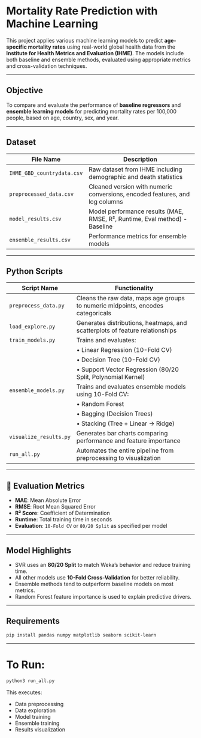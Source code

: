 # Mortality Rate Prediction with Machine Learning

This project applies various machine learning models to predict **age-specific mortality rates** using real-world global health data from the **Institute for Health Metrics and Evaluation (IHME)**. The models include both baseline and ensemble methods, evaluated using appropriate metrics and cross-validation techniques.

---

## Objective

To compare and evaluate the performance of **baseline regressors** and **ensemble learning models** for predicting mortality rates per 100,000 people, based on age, country, sex, and year.

---

## Dataset

| File Name               | Description                                                                 |
|------------------------|-----------------------------------------------------------------------------|
| `IHME_GBD_countrydata.csv` | Raw dataset from IHME including demographic and death statistics           |
| `preprocessed_data.csv`    | Cleaned version with numeric conversions, encoded features, and log columns |
| `model_results.csv`        | Model performance results (MAE, RMSE, R², Runtime, Eval method) - Baseline |
| `ensemble_results.csv`     | Performance metrics for ensemble models                                   |

---

## Python Scripts

| Script Name             | Functionality                                                                 |
|------------------------|--------------------------------------------------------------------------------|
| `preprocess_data.py`   | Cleans the raw data, maps age groups to numeric midpoints, encodes categoricals |
| `load_explore.py`      | Generates distributions, heatmaps, and scatterplots of feature relationships  |
| `train_models.py`      | Trains and evaluates:                                                          |
|                        | • Linear Regression (10-Fold CV)                                               |
|                        | • Decision Tree (10-Fold CV)                                                   |
|                        | • Support Vector Regression (80/20 Split, Polynomial Kernel)                   |
| `ensemble_models.py`   | Trains and evaluates ensemble models using 10-Fold CV:                         |
|                        | • Random Forest                                                                |
|                        | • Bagging (Decision Trees)                                                     |
|                        | • Stacking (Tree + Linear → Ridge)                                             |
| `visualize_results.py` | Generates bar charts comparing performance and feature importance              |
| `run_all.py`           | Automates the entire pipeline from preprocessing to visualization              |

---

## 🧪 Evaluation Metrics

- **MAE**: Mean Absolute Error  
- **RMSE**: Root Mean Squared Error  
- **R² Score**: Coefficient of Determination  
- **Runtime**: Total training time in seconds  
- **Evaluation**: `10-Fold CV` or `80/20 Split` as specified per model  

---

## Model Highlights

- SVR uses an **80/20 Split** to match Weka’s behavior and reduce training time.
- All other models use **10-Fold Cross-Validation** for better reliability.
- Ensemble methods tend to outperform baseline models on most metrics.
- Random Forest feature importance is used to explain predictive drivers.

---

## Requirements

```bash
pip install pandas numpy matplotlib seaborn scikit-learn
```

---

# To Run:

```bash
python3 run_all.py
```
This executes:
- Data preprocessing
- Data exploration
- Model training
- Ensemble training
- Results visualization
